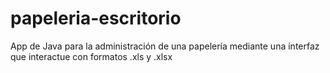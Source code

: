 # papeleria-escritorio
App de Java para la administración de una papelería mediante una interfaz que interactue con formatos .xls y .xlsx
